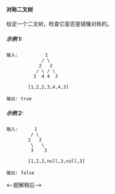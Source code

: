 #### 对称二叉树

给定一个二叉树，检查它是否是镜像对称的。

##### 示例 1:
```$xslt
输入:          1
             / \
            2   2
           / \ / \
          3  4 4  3

        [1,2,2,3,4,4,3]

输出: true
```

##### 示例 2:
```$xslt
输入:      1
         / \
        2   2
         \   \
         3    3

        [1,2,2,null,3,null,3]

输出: false
```

<--题解稍后-->